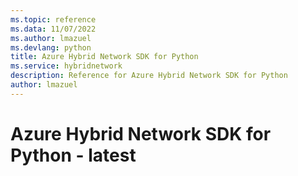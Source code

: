 ```yaml
---
ms.topic: reference
ms.data: 11/07/2022
ms.author: lmazuel
ms.devlang: python
title: Azure Hybrid Network SDK for Python
ms.service: hybridnetwork
description: Reference for Azure Hybrid Network SDK for Python
author: lmazuel
---
```

# Azure Hybrid Network SDK for Python - latest